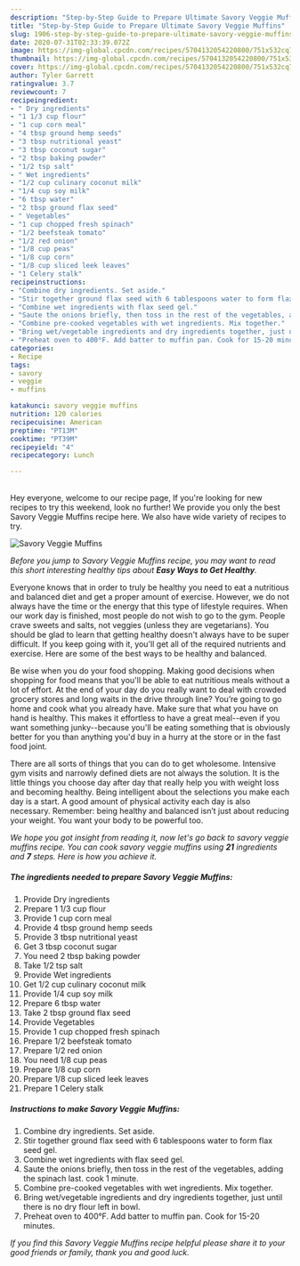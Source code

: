 ```yaml
---
description: "Step-by-Step Guide to Prepare Ultimate Savory Veggie Muffins"
title: "Step-by-Step Guide to Prepare Ultimate Savory Veggie Muffins"
slug: 1906-step-by-step-guide-to-prepare-ultimate-savory-veggie-muffins
date: 2020-07-31T02:33:39.072Z
image: https://img-global.cpcdn.com/recipes/5704132054220800/751x532cq70/savory-veggie-muffins-recipe-main-photo.jpg
thumbnail: https://img-global.cpcdn.com/recipes/5704132054220800/751x532cq70/savory-veggie-muffins-recipe-main-photo.jpg
cover: https://img-global.cpcdn.com/recipes/5704132054220800/751x532cq70/savory-veggie-muffins-recipe-main-photo.jpg
author: Tyler Garrett
ratingvalue: 3.7
reviewcount: 7
recipeingredient:
- " Dry ingredients"
- "1 1/3 cup flour"
- "1 cup corn meal"
- "4 tbsp ground hemp seeds"
- "3 tbsp nutritional yeast"
- "3 tbsp coconut sugar"
- "2 tbsp baking powder"
- "1/2 tsp salt"
- " Wet ingredients"
- "1/2 cup culinary coconut milk"
- "1/4 cup soy milk"
- "6 tbsp water"
- "2 tbsp ground flax seed"
- " Vegetables"
- "1 cup chopped fresh spinach"
- "1/2 beefsteak tomato"
- "1/2 red onion"
- "1/8 cup peas"
- "1/8 cup corn"
- "1/8 cup sliced leek leaves"
- "1 Celery stalk"
recipeinstructions:
- "Combine dry ingredients. Set aside."
- "Stir together ground flax seed with 6 tablespoons water to form flax seed gel."
- "Combine wet ingredients with flax seed gel."
- "Saute the onions briefly, then toss in the rest of the vegetables, adding the spinach last. cook 1 minute."
- "Combine pre-cooked vegetables with wet ingredients. Mix together."
- "Bring wet/vegetable ingredients and dry ingredients together, just until there is no dry flour left in bowl."
- "Preheat oven to 400°F. Add batter to muffin pan. Cook for 15-20 minutes."
categories:
- Recipe
tags:
- savory
- veggie
- muffins

katakunci: savory veggie muffins 
nutrition: 120 calories
recipecuisine: American
preptime: "PT13M"
cooktime: "PT39M"
recipeyield: "4"
recipecategory: Lunch

---
```

<br>
Hey everyone, welcome to our recipe page, If you're looking for new recipes to try this weekend, look no further! We provide you only the best Savory Veggie Muffins recipe here. We also have wide variety of recipes to try.
<br>


![Savory Veggie Muffins](https://img-global.cpcdn.com/recipes/5704132054220800/751x532cq70/savory-veggie-muffins-recipe-main-photo.jpg)

<i>Before you jump to Savory Veggie Muffins recipe, you may want to read this short interesting healthy tips about <strong>Easy Ways to Get Healthy</strong>.</i>

Everyone knows that in order to truly be healthy you need to eat a nutritious and balanced diet and get a proper amount of exercise. However, we do not always have the time or the energy that this type of lifestyle requires. When our work day is finished, most people do not wish to go to the gym. People crave sweets and salts, not veggies (unless they are vegetarians). You should be glad to learn that getting healthy doesn't always have to be super difficult. If you keep going with it, you'll get all of the required nutrients and exercise. Here are some of the best ways to be healthy and balanced.

Be wise when you do your food shopping. Making good decisions when shopping for food means that you'll be able to eat nutritious meals without a lot of effort. At the end of your day do you really want to deal with crowded grocery stores and long waits in the drive through line? You’re going to go home and cook what you already have. Make sure that what you have on hand is healthy. This makes it effortless to have a great meal--even if you want something junky--because you'll be eating something that is obviously better for you than anything you'd buy in a hurry at the store or in the fast food joint.

There are all sorts of things that you can do to get wholesome. Intensive gym visits and narrowly defined diets are not always the solution. It is the little things you choose day after day that really help you with weight loss and becoming healthy. Being intelligent about the selections you make each day is a start. A good amount of physical activity each day is also necessary. Remember: being healthy and balanced isn’t just about reducing your weight. You want your body to be powerful too. 


<i>We hope you got insight from reading it, now let's go back to savory veggie muffins recipe. You can cook savory veggie muffins using <strong>21</strong> ingredients and <strong>7</strong> steps. Here is how you achieve it.
</i>

##### The ingredients needed to prepare Savory Veggie Muffins:

1. Provide  Dry ingredients
1. Prepare 1 1/3 cup flour
1. Provide 1 cup corn meal
1. Provide 4 tbsp ground hemp seeds
1. Provide 3 tbsp nutritional yeast
1. Get 3 tbsp coconut sugar
1. You need 2 tbsp baking powder
1. Take 1/2 tsp salt
1. Provide  Wet ingredients
1. Get 1/2 cup culinary coconut milk
1. Provide 1/4 cup soy milk
1. Prepare 6 tbsp water
1. Take 2 tbsp ground flax seed
1. Provide  Vegetables
1. Provide 1 cup chopped fresh spinach
1. Prepare 1/2 beefsteak tomato
1. Prepare 1/2 red onion
1. You need 1/8 cup peas
1. Prepare 1/8 cup corn
1. Prepare 1/8 cup sliced leek leaves
1. Prepare 1 Celery stalk


##### Instructions to make Savory Veggie Muffins:

1. Combine dry ingredients. Set aside.
1. Stir together ground flax seed with 6 tablespoons water to form flax seed gel.
1. Combine wet ingredients with flax seed gel.
1. Saute the onions briefly, then toss in the rest of the vegetables, adding the spinach last. cook 1 minute.
1. Combine pre-cooked vegetables with wet ingredients. Mix together.
1. Bring wet/vegetable ingredients and dry ingredients together, just until there is no dry flour left in bowl.
1. Preheat oven to 400°F. Add batter to muffin pan. Cook for 15-20 minutes.


<i>If you find this Savory Veggie Muffins recipe helpful please share it to your good friends or family, thank you and good luck.</i>
